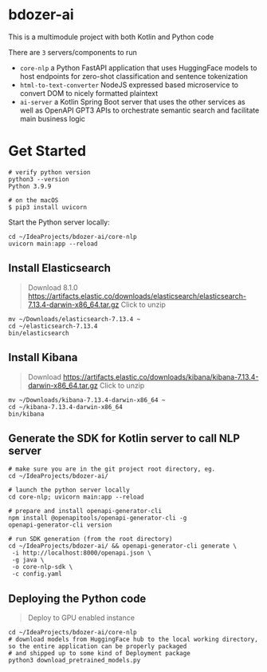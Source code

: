 # bdozer-ai

This is a multimodule project with both Kotlin and Python code

There are `3` servers/components to run

- `core-nlp` a Python FastAPI application that uses HuggingFace models to host endpoints for zero-shot classification and sentence tokenization
- `html-to-text-converter` NodeJS expressed based microservice to convert DOM to nicely formatted plaintext
- `ai-server` a Kotlin Spring Boot server that uses the other services as well as OpenAPI GPT3 APIs to orchestrate semantic search and facilitate main business logic

# Get Started

```shell
# verify python version
python3 --version
Python 3.9.9
```

```shell
# on the macOS
$ pip3 install uvicorn
```

Start the Python server locally:

```shell
cd ~/IdeaProjects/bdozer-ai/core-nlp
uvicorn main:app --reload
```

## Install Elasticsearch

 > Download 8.1.0 https://artifacts.elastic.co/downloads/elasticsearch/elasticsearch-7.13.4-darwin-x86_64.tar.gz
 > Click to unzip 

```shell
mv ~/Downloads/elasticsearch-7.13.4 ~
cd ~/elasticsearch-7.13.4
bin/elasticsearch
```

## Install Kibana

 > Download https://artifacts.elastic.co/downloads/kibana/kibana-7.13.4-darwin-x86_64.tar.gz
 > Click to unzip

```shell
mv ~/Downloads/kibana-7.13.4-darwin-x86_64 ~
cd ~/kibana-7.13.4-darwin-x86_64
bin/kibana
```


## Generate the SDK for Kotlin server to call NLP server

```shell
# make sure you are in the git project root directory, eg.
cd ~/IdeaProjects/bdozer-ai/

# launch the python server locally
cd core-nlp; uvicorn main:app --reload

# prepare and install openapi-generator-cli
npm install @openapitools/openapi-generator-cli -g
openapi-generator-cli version

# run SDK generation (from the root directory)
cd ~/IdeaProjects/bdozer-ai/ && openapi-generator-cli generate \
 -i http://localhost:8000/openapi.json \
 -g java \
 -o core-nlp-sdk \
 -c config.yaml 
```

## Deploying the Python code

 > Deploy to GPU enabled instance
 
```shell
cd ~/IdeaProjects/bdozer-ai/core-nlp
# download models from HuggingFace hub to the local working directory, so the entire application can be properly packaged
# and shipped up to some kind of Deployment package
python3 download_pretrained_models.py
```
